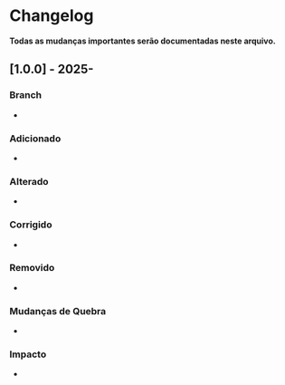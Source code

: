 # Changelog

**Todas as mudanças importantes serão documentadas neste arquivo.**

## [1.0.0] - 2025-

### Branch
- 

### Adicionado
- 

### Alterado
- 

### Corrigido
- 

### Removido
- 

### Mudanças de Quebra
- 

### Impacto
- 